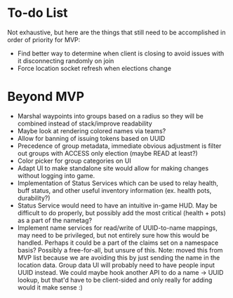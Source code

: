 # To-do List
Not exhaustive, but here are the things that still need to be accomplished in order of priority for MVP:

- Find better way to determine when client is closing to avoid issues with it disconnecting randomly on join
- Force location socket refresh when elections change

# Beyond MVP
- Marshal waypoints into groups based on a radius so they will be combined instead of stack/improve readability
- Maybe look at rendering colored names via teams?
- Allow for banning of issuing tokens based on UUID
- Precedence of group metadata, immediate obvious adjustment is filter out groups with ACCESS only election (maybe READ at least?)
- Color picker for group categories on UI
- Adapt UI to make standalone site would allow for making changes without logging into game.
- Implementation of Status Services which can be used to relay health, buff status, and other useful inventory
  information (ex. health pots, durability?)
- Status Service would need to have an intuitive in-game HUD. May be difficult to do properly, but possibly add
  the most critical (health + pots) as a part of the nametag?
- Implement name services for read/write of UUID-to-name mappings, may need to be privileged, but not entirely sure how
  this would be handled. Perhaps it could be a part of the claims set on a namespace basis? Possibly a free-for-all, but
  unsure of this. Note: moved this from MVP list because we are avoiding this by just sending the name in the location
  data. Group data UI will probably need to have people input UUID instead. We could maybe hook another API to do a
  name -> UUID lookup, but that'd have to be client-sided and only really for adding would it make sense :)
